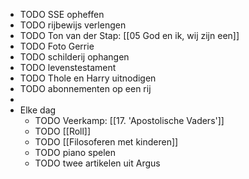 - TODO SSE opheffen
- TODO rijbewijs verlengen
- TODO Ton van der Stap: [[05 God en ik, wij zijn een]]
- TODO Foto Gerrie
- TODO schilderij ophangen
- TODO levenstestament
- TODO Thole en Harry uitnodigen
- TODO abonnementen op een rij
-
- Elke dag
	- TODO Veerkamp: [[17. 'Apostolische Vaders']]
	- TODO [[Roll]]
	- TODO [[Filosoferen met kinderen]]
	- TODO piano spelen
	- TODO twee artikelen uit Argus